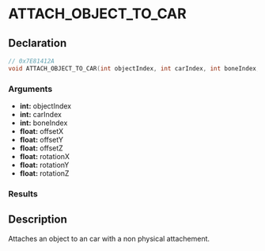# ATTACH_OBJECT_TO_CAR

## Declaration
```cpp
// 0x7E81412A
void ATTACH_OBJECT_TO_CAR(int objectIndex, int carIndex, int boneIndex, float offsetX, float offsetY, float offsetZ, float rotationX, float rotationY, float rotationZ);
```

### Arguments
- **int:** objectIndex
- **int:** carIndex
- **int:** boneIndex
- **float:** offsetX
- **float:** offsetY
- **float:** offsetZ
- **float:** rotationX
- **float:** rotationY
- **float:** rotationZ

### Results

## Description
Attaches an object to an car with a non physical attachement.